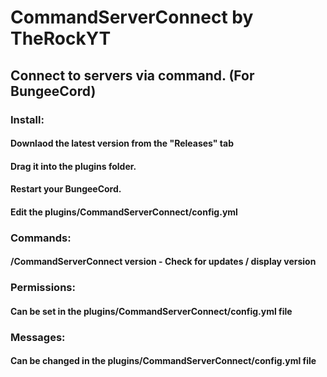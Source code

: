 # CommandServerConnect by TheRockYT
## Connect to servers via command. (For BungeeCord)
### Install:
#### Downlaod the latest version from the "Releases" tab
#### Drag it into the plugins folder.
#### Restart your BungeeCord.
#### Edit the plugins/CommandServerConnect/config.yml
### Commands:
#### /CommandServerConnect version - Check for updates / display version
### Permissions:
#### Can be set in the plugins/CommandServerConnect/config.yml file
### Messages:
#### Can be changed in the plugins/CommandServerConnect/config.yml file